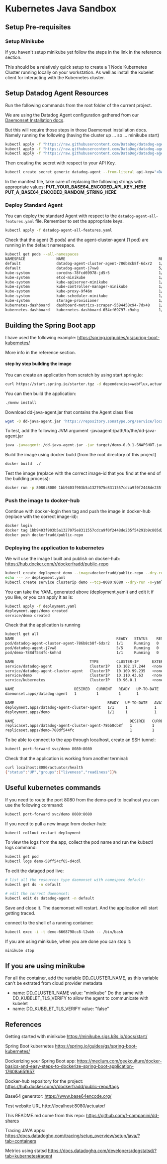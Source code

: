 # Kubernetes Java Sandbox

## Setup Pre-requisites

### Setup Minikube
If you haven't setup minikube yet follow the steps in the link in the reference section.

This should be a relatively quick setup to create a 1 Node Kubernetes Cluster running locally on your workstation. As well as install the kubelet client for interacting with the Kubernetes cluster.

## Setup Datadog Agent Resources
Run the following commands from the root folder of the current project.

We are using the Datadog Agent configuration gathered from our [Daemonset Installation docs](https://docs.datadoghq.com/agent/kubernetes/?tab=daemonset#installation). 


But this will require those steps in those Daemonset installation docs. Namely running the following (having the cluster up ... so ... minikube start)

```bash
kubectl apply -f "https://raw.githubusercontent.com/DataDog/datadog-agent/master/Dockerfiles/manifests/rbac/clusterrole.yaml"
kubectl apply -f "https://raw.githubusercontent.com/DataDog/datadog-agent/master/Dockerfiles/manifests/rbac/serviceaccount.yaml"
kubectl apply -f "https://raw.githubusercontent.com/DataDog/datadog-agent/master/Dockerfiles/manifests/rbac/clusterrolebinding.yaml"
```

Then creating the secret with respect to your API Key.
```bash
kubectl create secret generic datadog-agent --from-literal api-key="<DATADOG_API_KEY>" --namespace="default"
```

In the manifest file, take care of replacing the following strings with appropriate values:
**PUT_YOUR_BASE64_ENCODED_API_KEY_HERE**
**PUT_A_BASE64_ENCODED_RANDOM_STRING_HERE**

### Deploy Standard Agent
You can deploy the standard Agent with respect to the `datadog-agent-all-features.yaml` file. Remember to set the appropriate keys.

```bash
kubectl apply -f datadog-agent-all-features.yaml 
```

Check that the agent (5 pods) and the agent-cluster-agent (1 pod) are running in the default namespace.

```bash
kubectl get pods --all-namespaces               
NAMESPACE              NAME                                          READY   STATUS    RESTARTS   AGE
default                datadog-agent-cluster-agent-786b8cb8f-6dxr2   1/1     Running   0          23m
default                datadog-agent-j7vw8                           5/5     Running   0          23m
kube-system            coredns-78fcd69978-jd5r5                      1/1     Running   0          47d
kube-system            etcd-minikube                                 1/1     Running   0          47d
kube-system            kube-apiserver-minikube                       1/1     Running   0          47d
kube-system            kube-controller-manager-minikube              1/1     Running   0          47d
kube-system            kube-proxy-9f46m                              1/1     Running   0          47d
kube-system            kube-scheduler-minikube                       1/1     Running   0          47d
kube-system            storage-provisioner                           1/1     Running   0          47d
kubernetes-dashboard   dashboard-metrics-scraper-5594458c94-7dx48    1/1     Running   0          6h38m
kubernetes-dashboard   kubernetes-dashboard-654cf69797-c9xhg         1/1     Running   0          6h38m
```

## Building the Spring Boot app
I have used the following example:
https://spring.io/guides/gs/spring-boot-kubernetes/

More info in the reference section.

#### step by step building the image
You can create an application from scratch by using start.spring.io:
```bash
curl https://start.spring.io/starter.tgz -d dependencies=webflux,actuator | tar -xzvf -
```

You can then build the application:
```bash
./mvnw install
```

Download dd-java-agent.jar that contains the Agent class files
```bash
wget -O dd-java-agent.jar 'https://repository.sonatype.org/service/local/artifact/maven/redirect?r=central-proxy&g=com.datadoghq&a=dd-java-agent&v=LATEST'
```

To test, add the following JVM argument -javaagent:/path/to/the/dd-java-agent.jar
```bash
java -javaagent:./dd-java-agent.jar -jar target/demo-0.0.1-SNAPSHOT.jar
```

Build the image using docker build (from the root directory of this project)
```bash
docker build  ./
```

Test the image (replace with the correct image-id that you find at the end of the building process):
```bash
docker run -p 8080:8080 1bb9403f903b5a1327075e8311557cdca9f0f2448de235f54291b9c805d2a3b2
```

### Push the image to docker-hub
Continue with docker-login then tag and push the image in docker-hub (replace with the correct image-id):
```bash
docker login
docker tag 1bb9403f903b5a1327075e8311557cdca9f0f2448de235f54291b9c805d2a3b2 dockerfradd/public-repo
docker push dockerfradd/public-repo
```

### Deploying the application to kubernetes
We will use the image I built and publish on docker-hub:
https://hub.docker.com/r/dockerfradd/public-repo


```bash
kubectl create deployment demo --image=dockerfradd/public-repo --dry-run -o=yaml > deployment.yaml
echo --- >> deployment.yaml
kubectl create service clusterip demo --tcp=8080:8080 --dry-run -o=yaml >> deployment.yaml
```

You can take the YAML generated above (deployment.yaml) and edit it if you like, or you can apply it as is:

```bash
kubectl apply -f deployment.yaml
deployment.apps/demo created
service/demo created
```

Check that the application is running
```bash
kubectl get all
NAME                                              READY   STATUS    RESTARTS   AGE
pod/datadog-agent-cluster-agent-786b8cb8f-6dxr2   1/1     Running   0          74m
pod/datadog-agent-j7vw8                           5/5     Running   0          74m
pod/demo-788df544fc-knhnd                         1/1     Running   0          22s

NAME                                  TYPE        CLUSTER-IP      EXTERNAL-IP   PORT(S)             AGE
service/datadog-agent                 ClusterIP   10.102.17.244   <none>        8125/UDP,8126/TCP   74m
service/datadog-agent-cluster-agent   ClusterIP   10.109.99.235   <none>        5005/TCP            74m
service/demo                          ClusterIP   10.110.43.63    <none>        8080/TCP            22s
service/kubernetes                    ClusterIP   10.96.0.1       <none>        443/TCP             47d

NAME                           DESIRED   CURRENT   READY   UP-TO-DATE   AVAILABLE   NODE SELECTOR            AGE
daemonset.apps/datadog-agent   1         1         1       1            1           kubernetes.io/os=linux   74m

NAME                                          READY   UP-TO-DATE   AVAILABLE   AGE
deployment.apps/datadog-agent-cluster-agent   1/1     1            1           74m
deployment.apps/demo                          1/1     1            1           22s

NAME                                                    DESIRED   CURRENT   READY   AGE
replicaset.apps/datadog-agent-cluster-agent-786b8cb8f   1         1         1       74m
replicaset.apps/demo-788df544fc                         1         1         1       22s
```

To be able to connect to the app through localhost, create an SSH tunnel:
```bash
kubectl port-forward svc/demo 8080:8080
```

Check that the application is working from another terminal:
```bash
curl localhost:8080/actuator/health
{"status":"UP","groups":["liveness","readiness"]}%       
```

## Useful kubernetes commands

If you need to route the port 8080 from the demo-pod to localhost you can use the following command:
```bash
kubectl port-forward svc/demo 8080:8080
```

If you need to pull a new image from docker-hub:
```bash
kubectl rollout restart deployment
```

To view the logs from the app, collect the pod name and run the kubectl logs command:
```bash
kubectl get pod
kubectl logs demo-58ff54cf65-d4cdl
```

To edit the datagod pod live:
```bash
# list all the resources type daemonset with namespace default:
kubectl get ds -n default

# edit the correct daemonset:
kubectl edit ds datadog-agent -n default
```
Save and close it. The daemonset will restart. And the application will start getting traced.

connect to the shell of a running container:
```bash
kubectl exec -i -t demo-6668798cc8-l2wbh -- /bin/bash
```

If you are using minikube, when you are done you can stop it:
```bash
minikube stop
```

## If you are using minikube

For all the container, add the variable DD_CLUSTER_NAME, as this variable can't be extrated from cloud provider metadata
- name: DD_CLUSTER_NAME
  value: "minikube"
Do the same with DD_KUBELET_TLS_VERIFY to allow the agent to communicate with kubelet
- name: DD_KUBELET_TLS_VERIFY
  value: "false"

## References

Getting started with minikube
https://minikube.sigs.k8s.io/docs/start/

Spring Boot kubernetes
https://spring.io/guides/gs/spring-boot-kubernetes/

Dockerizing your Spring Boot app:
https://medium.com/geekculture/docker-basics-and-easy-steps-to-dockerize-spring-boot-application-17608a65f657

Docker-hub repository for the project:
https://hub.docker.com/r/dockerfradd/public-repo/tags

Base64 generator:
https://www.base64encode.org/

Test website URL
http://localhost:8080/actuator/

This README.md come from this repo:
https://github.com/f-campanini/dd-shares

Tracing JAVA apps:
https://docs.datadoghq.com/tracing/setup_overview/setup/java/?tab=containers

Metrics using statsd
https://docs.datadoghq.com/developers/dogstatsd/?tab=kubernetes#agent